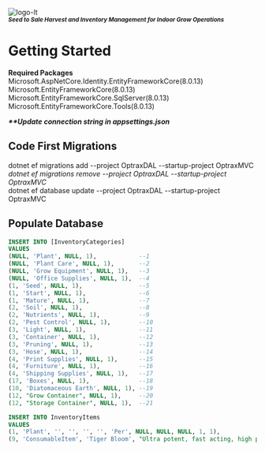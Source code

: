 ![logo-lt](https://github.com/user-attachments/assets/04da5b57-4199-4a50-ba70-7b44f896b77e)   
<sup>***Seed to Sale Harvest and Inventory Management for Indoor Grow Operations***</sup>
# Getting Started  
  
**Required Packages**     
Microsoft.AspNetCore.Identity.EntityFrameworkCore(8.0.13)  
Microsoft.EntityFrameworkCore(8.0.13)  
Microsoft.EntityFrameworkCore.SqlServer(8.0.13)  
Microsoft.EntityFrameworkCore.Tools(8.0.13)  

**_**Update connection string in appsettings.json_**  

## Code First Migrations  
dotnet ef migrations add <migration name> --project OptraxDAL --startup-project OptraxMVC  
*dotnet ef migrations remove --project OptraxDAL --startup-project OptraxMVC*  
dotnet ef database update --project OptraxDAL --startup-project OptraxMVC  

## Populate Database   
```SQL
INSERT INTO [InventoryCategories]   
VALUES  
(NULL, 'Plant', NULL, 1),            --1
(NULL, 'Plant Care', NULL, 1),       --2
(NULL, 'Grow Equipment', NULL, 1),   --3
(NULL, 'Office Supplies', NULL, 1),  --4 
(1, 'Seed', NULL, 1),                --5
(1, 'Start', NULL, 1),               --6
(1, 'Mature', NULL, 1),              --7 
(2, 'Soil', NULL, 1),                --8
(2, 'Nutrients', NULL, 1),           --9
(2, 'Pest Control', NULL, 1),        --10
(3, 'Light', NULL, 1),               --11
(3, 'Container', NULL, 1),           --12
(3, 'Pruning', NULL, 1),             --13
(3, 'Hose', NULL, 1),                --14
(4, 'Print Supplies', NULL, 1),      --15
(4, 'Furniture', NULL, 1),           --16
(4, 'Shipping Supplies', NULL, 1),   --17
(17, 'Boxes', NULL, 1),              --18
(10, 'Diatomaceous Earth', NULL, 1), --19
(12, "Grow Container", NULL, 1),     --20
(12, "Storage Container", NULL, 1),  --21 

INSERT INTO InventoryItems  
VALUES  
(1, 'Plant', '', '', '', '', 'Per', NULL, NULL, NULL, 1, 1),  
(9, 'ConsumableItem', 'Tiger Bloom', "Ultra potent, fast acting, high phosphorus fertilizer that also contains a good supply of nitrogen for growth & vigor."', 'FoxFarm', '00752289793226', 'fl oz', NULL, NULL, NULL, 0, 1)
```
